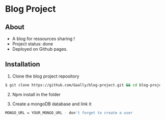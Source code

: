 # Blog Project

## About

* A blog for ressources sharing !
* Project status: done
* Deployed on Github pages.


## Installation

1. Clone the blog project repository 
```bash
$ git clone https://github.com/Gaally/blog-project.git && cd blog-project
```


2. Npm install in the folder


3. Create a mongoDB database and link it
```bash 
MONGO_URL = YOUR_MONGO_URL - don't forget to create a user
```
